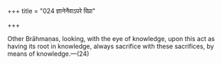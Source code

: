 +++
title = "024 ज्ञानेनैवाऽपरे विप्रा"

+++

Other Brāhmaṇas, looking, with the eye of knowledge, upon this act as having its root in knowledge, always sacrifice with these sacrifices, by means of knowledge.—(24)